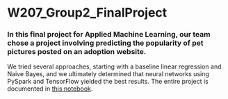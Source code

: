 # W207_Group2_FinalProject

### In this final project for Applied Machine Learning, our team chose a project involving predicting the popularity of pet pictures posted on an adoption website.

We tried several approaches, starting with a baseline linear regression and Naive Bayes, and we ultimately determined that neural networks using PySpark and TensorFlow yielded the best results. The entire project is documented in [this notebook](https://github.com/mattslyons/pet_pawpularity/blob/main/Final_group_2_submission_notebook_with_appendix.ipynb).

